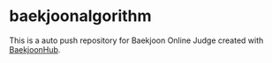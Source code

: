 # baekjoonalgorithm
This is a auto push repository for Baekjoon Online Judge created with [BaekjoonHub](https://github.com/BaekjoonHub/BaekjoonHub).
